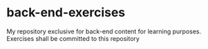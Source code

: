 # back-end-exercises
My repository exclusive for back-end content for learning purposes.
Exercises shall be committed to this repository
